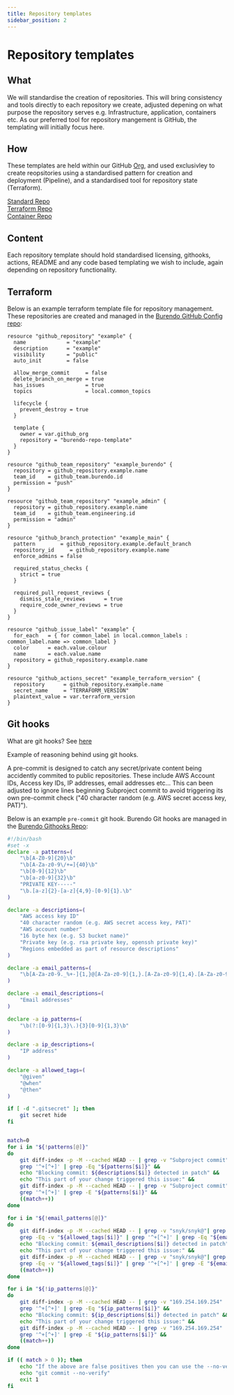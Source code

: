 ```yaml
---
title: Repository templates
sidebar_position: 2
---
```


# Repository templates

## What

We will standardise the creation of repositories.  This will bring consistency and tools directly to each repository we create, adjusted depening on what purpose the repository serves e.g. Infrastructure, application, containers etc.  As our preferred tool for repository mangement is GitHub, the templating will initially focus here.


## How

These templates are held within our GitHub [Org](https://www.github.com/BurendoUK), and used exclusivley to create reopsitories using a standardised pattern for creation and deployment (Pipeline), and a standardised tool for repository state (Terraform).

[Standard Repo](https://github.com/BurendoUK/burendo-repo-template)  
[Terraform Repo](https://github.com/BurendoUK/burendo-repo-template-terraform)  
[Container Repo](https://github.com/BurendoUK/burendo-repo-template-container)

## Content

Each repository template should hold standardised licensing, githooks, actions, README and any code based templating we wish to include, again depending on repository functionality.

## Terraform

Below is an example terraform template file for repository management.  These repositories are created and managed in the [Burendo GitHub Config repo](https://github.com/BurendoUK/burendo-github-config):

```hcl
resource "github_repository" "example" {
  name             = "example"
  description      = "example"
  visibility       = "public"
  auto_init        = false

  allow_merge_commit     = false
  delete_branch_on_merge = true
  has_issues             = true
  topics                 = local.common_topics

  lifecycle {
    prevent_destroy = true
  }

  template {
    owner = var.github_org
    repository = "burendo-repo-template"
  }
}

resource "github_team_repository" "example_burendo" {
  repository = github_repository.example.name
  team_id    = github_team.burendo.id
  permission = "push"
}

resource "github_team_repository" "example_admin" {
  repository = github_repository.example.name
  team_id    = github_team.engineering.id
  permission = "admin"
}

resource "github_branch_protection" "example_main" {
  pattern        = github_repository.example.default_branch
  repository_id     = github_repository.example.name
  enforce_admins = false

  required_status_checks {
    strict = true
  }

  required_pull_request_reviews {
    dismiss_stale_reviews      = true
    require_code_owner_reviews = true
  }
}

resource "github_issue_label" "example" {
  for_each   = { for common_label in local.common_labels : common_label.name => common_label }
  color      = each.value.colour
  name       = each.value.name
  repository = github_repository.example.name
}

resource "github_actions_secret" "example_terraform_version" {
  repository      = github_repository.example.name
  secret_name     = "TERRAFORM_VERSION"
  plaintext_value = var.terraform_version
}
```
## Git hooks

What are git hooks? See [here](https://git-scm.com/book/en/v2/Customizing-Git-Git-Hooks)

Example of reasoning behind using git hooks.

A pre-commit is designed to catch any secret/private content being accidently commited to public repositories. These include AWS Account IDs, Access key IDs, IP addresses, email addresses etc... This can been adjusted to ignore lines beginning Subproject commit to avoid triggering its own pre-commit check ("40 character random (e.g. AWS secret access key, PAT)"). 


Below is an example `pre-commit` git hook.  Burendo Git hooks are managed in the [Burendo Githooks Repo](https://github.com/BurendoUK/burendo-githooks):

```bash
#!/bin/bash
#set -x
declare -a patterns=(
    "\b[A-Z0-9]{20}\b"
    "\b[A-Za-z0-9\/+=]{40}\b"
    "\b[0-9]{12}\b"
    "\b[a-z0-9]{32}\b"
    "PRIVATE KEY-----"
    "\b.[a-z]{2}-[a-z]{4,9}-[0-9]{1}.\b"
)

declare -a descriptions=(
    "AWS access key ID"
    "40 character random (e.g. AWS secret access key, PAT)"
    "AWS account number"
    "16 byte hex (e.g. S3 bucket name)"
    "Private key (e.g. rsa private key, openssh private key)"
    "Regions embedded as part of resource descriptions"
)

declare -a email_patterns=(
    "\b[A-Za-z0-9._%+-]{1,}@[A-Za-z0-9]{1,}.[A-Za-z0-9]{1,4}.[A-Za-z0-9]{1,4}\b"
)

declare -a email_descriptions=(
    "Email addresses"
)

declare -a ip_patterns=(
    "\b(?:[0-9]{1,3}\.){3}[0-9]{1,3}\b"
)

declare -a ip_descriptions=(
    "IP address"
)

declare -a allowed_tags=(
    "@given"
    "@when"
    "@then"
)

if [ -d ".gitsecret" ]; then
    git secret hide
fi


match=0
for i in "${!patterns[@]}"
do
    git diff-index -p -M --cached HEAD -- | grep -v "Subproject commit" | grep -v "mxfile host" |
    grep '^+[^+]' | grep -Eq "${patterns[$i]}" &&
    echo "Blocking commit: ${descriptions[$i]} detected in patch" &&
    echo "This part of your change triggered this issue:" &&
    git diff-index -p -M --cached HEAD -- | grep -v "Subproject commit" | grep -v "mxfile host" |
    grep '^+[^+]' | grep -E "${patterns[$i]}" &&
    ((match++))
done

for i in "${!email_patterns[@]}"
do
    git diff-index -p -M --cached HEAD -- | grep -v "snyk/snyk@"| grep -v "create-release@latest"| grep -v "checkout@master"| grep -v "Publish-Docker-Github-Action@master"| grep -v "docker@master"|
    grep -Eq -v "${allowed_tags[$i]}" | grep '^+[^+]' | grep -Eq "${email_patterns[$i]}" &&
    echo "Blocking commit: ${email_descriptions[$i]} detected in patch" &&
    echo "This part of your change triggered this issue:" &&
    git diff-index -p -M --cached HEAD -- | grep -v "snyk/snyk@"| grep -v "create-release@latest"| grep -v "checkout@master"| grep -v "Publish-Docker-Github-Action@master"| grep -v "docker@master"|
    grep -Eq -v "${allowed_tags[$i]}" | grep '^+[^+]' | grep -E "${email_patterns[$i]}" &&
    ((match++))
done

for i in "${!ip_patterns[@]}"
do
    git diff-index -p -M --cached HEAD -- | grep -v "169.254.169.254" | grep -v "0.0.0.0" | grep -v "127.0.0.1" |
    grep '^+[^+]' | grep -Eq "${ip_patterns[$i]}" &&
    echo "Blocking commit: ${ip_descriptions[$i]} detected in patch" &&
    echo "This part of your change triggered this issue:" &&
    git diff-index -p -M --cached HEAD -- | grep -v "169.254.169.254" | grep -v "0.0.0.0" | grep -v "127.0.0.1" |
    grep '^+[^+]' | grep -E "${ip_patterns[$i]}" &&
    ((match++))
done

if (( match > 0 )); then
    echo "If the above are false positives then you can use the --no-verify flag to skip checks"
    echo "git commit --no-verify"
    exit 1
fi
```
